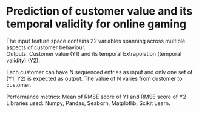 # Prediction of customer value and its temporal validity for online gaming

The input feature space contains 22 variables spanning across multiple aspects of customer behaviour.\
Outputs: Customer value (Y1) and its temporal Extrapolation (temporal validity) (Y2).

Each customer can have N sequenced entries as input and only one set of (Y1, Y2) is expected as output. The value of N varies from customer to customer.

Performance metrics: Mean of RMSE score of Y1 and RMSE score of Y2\
Libraries used: Numpy, Pandas, Seaborn, Matplotlib, Scikit Learn.

